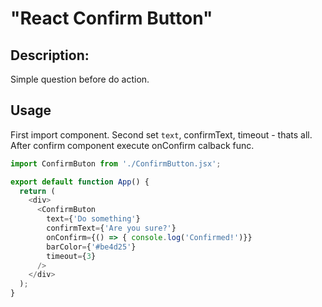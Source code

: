 # "React Confirm Button"

## Description: 
Simple question before do action.
## Usage
First import component. Second set `text`, confirmText, timeout - thats all. After confirm component execute onConfirm calback func.
```js
import ConfirmButon from './ConfirmButton.jsx';

export default function App() {
  return (
    <div>
      <ConfirmButon
        text={'Do something'}
        confirmText={'Are you sure?'}
        onConfirm={() => { console.log('Confirmed!')}}
        barColor={'#be4d25'}
        timeout={3}
      />
    </div>
  );
}
